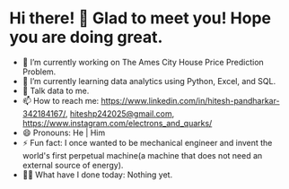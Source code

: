 # Hi there! 👋 Glad to meet you! Hope you are doing great.

- 🔭 I’m currently working on The Ames City House Price Prediction Problem.
- 🌱 I’m currently learning data analytics using Python, Excel, and SQL.
- 💬 Talk data to me.
- 📫 How to reach me: https://www.linkedin.com/in/hitesh-pandharkar-342184167/, hiteshp242025@gmail.com, https://www.instagram.com/electrons_and_quarks/
- 😄 Pronouns: He | Him
- ⚡ Fun fact: I once wanted to be mechanical engineer and invent the world's first perpetual machine(a machine that does not need an external source of energy).
- 👷‍♂️ What have I done today: Nothing yet.

<!--
**HiteshPandharkar/HiteshPandharkar** is a ✨ _special_ ✨ repository because its `README.md` (this file) appears on your GitHub profile.

Here are some ideas to get you started:

- 🔭 I’m currently working on The Ames City House Price Prediction Problem.
- 🌱 I’m currently learning data analytics using Python, Excel.
- 👯 I’m looking to collaborate on ...
- 🤔 I’m looking for help with ...
- 💬 Ask me about ...
- 📫 How to reach me: https://www.linkedin.com/in/hitesh-pandharkar-342184167/, https://www.instagram.com/electrons_and_quarks/
- 😄 Pronouns: He | Him
- ⚡ Fun fact: I once wanted to be mechanical engineer and invent the world's first perpetual machine(a machine that does not need an external source of energy).
